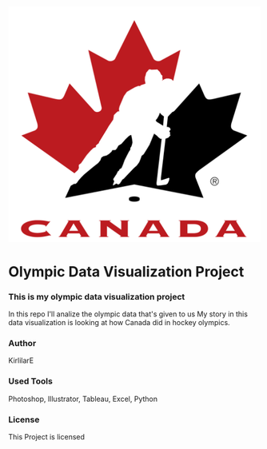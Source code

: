 <img src="images/Hockey_Canada.png">

# Olympic Data Visualization Project

### This is my olympic data visualization project

In this repo I'll analize the olympic data that's given to us
My story in this data visualization is looking at how Canada did in hockey olympics. 

### Author
KirlilarE

### Used Tools
Photoshop, Illustrator, Tableau, Excel, Python

### License
This Project is licensed
